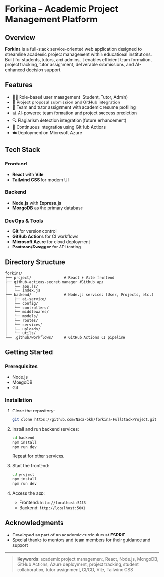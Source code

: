 # Forkina – Academic Project Management Platform

## Overview
**Forkina** is a full-stack service-oriented web application designed to streamline academic project management within educational institutions. Built for students, tutors, and admins, it enables efficient team formation, project tracking, tutor assignment, deliverable submissions, and AI-enhanced decision support.

## Features
- 🧑‍🎓 Role-based user management (Student, Tutor, Admin)
- 📁 Project proposal submission and GitHub integration
- 📌 Team and tutor assignment with academic resume profiling
- 📊 AI-powered team formation and project success prediction
- 🔍 Plagiarism detection integration (future enhancement)
- 🚀 Continuous Integration using GitHub Actions
- ☁️ Deployment on Microsoft Azure

## Tech Stack

### Frontend
- **React** with **Vite**
- **Tailwind CSS** for modern UI

### Backend
- **Node.js** with **Express.js**
- **MongoDB** as the primary database

### DevOps & Tools
- **Git** for version control
- **GitHub Actions** for CI workflows
- **Microsoft Azure** for cloud deployment
- **Postman/Swagger** for API testing

## Directory Structure
```
forkina/
├── project/               # React + Vite frontend
├── github-actions-secret-manager #Github app
│   └── app.js/
│   └── index.js
├── backend/               # Node.js services (User, Projects, etc.)
│   ├── ai-service/              
│   └── config/ 
│   └── controllers/
│   └── middlewares/
│   └── models/
│   └── routes/
│   └── services/
│   └── uploads/
│   └── utils/      
└── .github/workflows/     # GitHub Actions CI pipeline
```

## Getting Started

### Prerequisites
- Node.js
- MongoDB
- Git

### Installation

1. Clone the repository:
   ```bash
   git clone https://github.com/Nada-bkh/forkina-FullStackProject.git
   
   ```

2. Install and run backend services:
   ```bash
   cd backend
   npm install
   npm run dev
   ```

   Repeat for other services.

3. Start the frontend:
   ```bash
   cd project
   npm install
   npm run dev
   ```

4. Access the app:
    - Frontend: `http://localhost:5173`
    - Backend: `http://localhost:5001`

## Acknowledgments
- Developed as part of an academic curriculum at **ESPRIT**
- Special thanks to mentors and team members for their guidance and support

---

> **Keywords**: academic project management, React, Node.js, MongoDB, GitHub Actions, Azure deployment, project tracking, student collaboration, tutor assignment, CI/CD, Vite, Tailwind CSS
